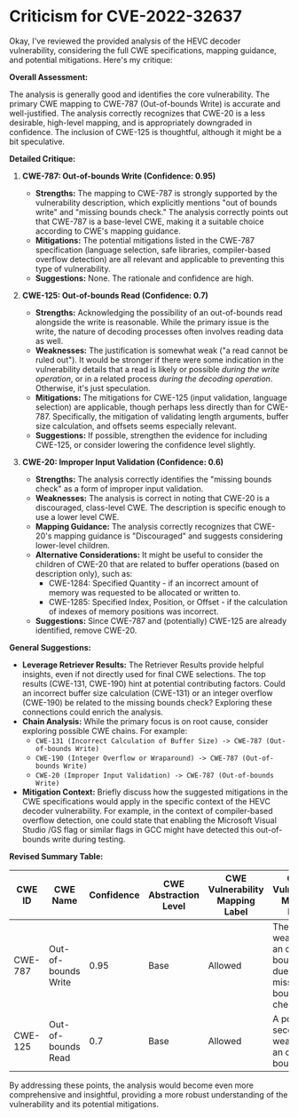 # Criticism for CVE-2022-32637

Okay, I've reviewed the provided analysis of the HEVC decoder vulnerability, considering the full CWE specifications, mapping guidance, and potential mitigations. Here's my critique:

**Overall Assessment:**

The analysis is generally good and identifies the core vulnerability. The primary CWE mapping to CWE-787 (Out-of-bounds Write) is accurate and well-justified. The analysis correctly recognizes that CWE-20 is a less desirable, high-level mapping, and is appropriately downgraded in confidence. The inclusion of CWE-125 is thoughtful, although it might be a bit speculative.

**Detailed Critique:**

1.  **CWE-787: Out-of-bounds Write (Confidence: 0.95)**

    *   **Strengths:** The mapping to CWE-787 is strongly supported by the vulnerability description, which explicitly mentions "out of bounds write" and "missing bounds check." The analysis correctly points out that CWE-787 is a base-level CWE, making it a suitable choice according to CWE's mapping guidance.
    *   **Mitigations:** The potential mitigations listed in the CWE-787 specification (language selection, safe libraries, compiler-based overflow detection) are all relevant and applicable to preventing this type of vulnerability.
    *   **Suggestions:** None. The rationale and confidence are high.

2.  **CWE-125: Out-of-bounds Read (Confidence: 0.7)**

    *   **Strengths:** Acknowledging the possibility of an out-of-bounds read alongside the write is reasonable. While the primary issue is the write, the nature of decoding processes often involves reading data as well.
    *   **Weaknesses:** The justification is somewhat weak ("a read cannot be ruled out"). It would be stronger if there were some indication in the vulnerability details that a read is likely or possible *during the write operation*, or in a related process *during the decoding operation*. Otherwise, it's just speculation.
    *   **Mitigations:** The mitigations for CWE-125 (input validation, language selection) are applicable, though perhaps less directly than for CWE-787. Specifically, the mitigation of validating length arguments, buffer size calculation, and offsets seems especially relevant.
    *   **Suggestions:** If possible, strengthen the evidence for including CWE-125, or consider lowering the confidence level slightly.

3.  **CWE-20: Improper Input Validation (Confidence: 0.6)**

    *   **Strengths:** The analysis correctly identifies the "missing bounds check" as a form of improper input validation.
    *   **Weaknesses:** The analysis is correct in noting that CWE-20 is a discouraged, class-level CWE. The description is specific enough to use a lower level CWE.
    *   **Mapping Guidance:** The analysis correctly recognizes that CWE-20's mapping guidance is "Discouraged" and suggests considering lower-level children.
	*	**Alternative Considerations:** It might be useful to consider the children of CWE-20 that are related to buffer operations (based on description only), such as:
		* CWE-1284: Specified Quantity - if an incorrect amount of memory was requested to be allocated or written to.
		* CWE-1285: Specified Index, Position, or Offset - if the calculation of indexes of memory positions was incorrect.
    *   **Suggestions:** Since CWE-787 and (potentially) CWE-125 are already identified, remove CWE-20.

**General Suggestions:**

*   **Leverage Retriever Results:** The Retriever Results provide helpful insights, even if not directly used for final CWE selections. The top results (CWE-131, CWE-190) hint at potential contributing factors. Could an incorrect buffer size calculation (CWE-131) or an integer overflow (CWE-190) be related to the missing bounds check? Exploring these connections could enrich the analysis.
*   **Chain Analysis:** While the primary focus is on root cause, consider exploring possible CWE chains. For example:
    *   `CWE-131 (Incorrect Calculation of Buffer Size) -> CWE-787 (Out-of-bounds Write)`
    *   `CWE-190 (Integer Overflow or Wraparound) -> CWE-787 (Out-of-bounds Write)`
    *   `CWE-20 (Improper Input Validation) -> CWE-787 (Out-of-bounds Write)`
*   **Mitigation Context:**  Briefly discuss how the suggested mitigations in the CWE specifications would apply in the specific context of the HEVC decoder vulnerability.  For example, in the context of compiler-based overflow detection, one could state that enabling the Microsoft Visual Studio /GS flag or similar flags in GCC might have detected this out-of-bounds write during testing.

**Revised Summary Table:**

| CWE ID | CWE Name | Confidence | CWE Abstraction Level | CWE Vulnerability Mapping Label | CWE-Vulnerability Mapping Notes |
|---|---|---|---|---|---|
| CWE-787 | Out-of-bounds Write | 0.95 | Base | Allowed | The primary weakness is an out-of-bounds write due to a missing bounds check. |
| CWE-125 | Out-of-bounds Read | 0.7 | Base | Allowed | A possible secondary weakness is an out-of-bounds read. |

By addressing these points, the analysis would become even more comprehensive and insightful, providing a more robust understanding of the vulnerability and its potential mitigations.